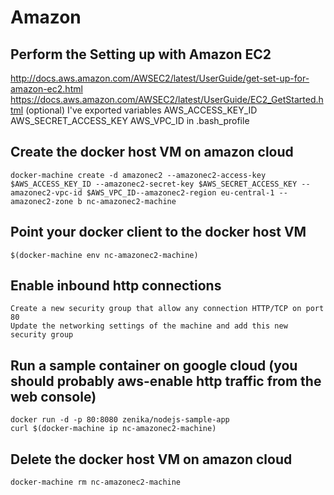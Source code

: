 # Amazon

## Perform the Setting up with Amazon EC2
http://docs.aws.amazon.com/AWSEC2/latest/UserGuide/get-set-up-for-amazon-ec2.html
https://docs.aws.amazon.com/AWSEC2/latest/UserGuide/EC2_GetStarted.html (optional)
I've exported variables AWS_ACCESS_KEY_ID AWS_SECRET_ACCESS_KEY AWS_VPC_ID in .bash_profile

## Create the docker host VM on amazon cloud
    docker-machine create -d amazonec2 --amazonec2-access-key $AWS_ACCESS_KEY_ID --amazonec2-secret-key $AWS_SECRET_ACCESS_KEY --amazonec2-vpc-id $AWS_VPC_ID--amazonec2-region eu-central-1 --amazonec2-zone b nc-amazonec2-machine

## Point your docker client to the docker host VM
    $(docker-machine env nc-amazonec2-machine)

## Enable inbound http connections
    Create a new security group that allow any connection HTTP/TCP on port 80
    Update the networking settings of the machine and add this new security group

## Run a sample container on google cloud (you should probably aws-enable http traffic from the web console)
    docker run -d -p 80:8080 zenika/nodejs-sample-app
    curl $(docker-machine ip nc-amazonec2-machine)

## Delete the docker host VM on amazon cloud
    docker-machine rm nc-amazonec2-machine
